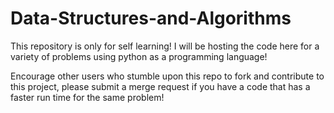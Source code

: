 # Data-Structures-and-Algorithms

This repository is only for self learning!
I will be hosting the code here for a variety of problems using python as a programming language!

Encourage other users who stumble upon this repo to fork and contribute to this project, please submit a merge request 
if you have a code that has a faster run time for the same problem!  
